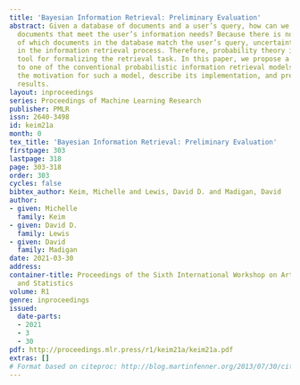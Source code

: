 ```yaml
---
title: 'Bayesian Information Retrieval: Preliminary Evaluation'
abstract: Given a database of documents and a user’s query, how can we locate those
  documents that meet the user’s information needs? Because there is no precise definition
  of which documents in the database match the user’s query, uncertainty is inherent
  in the information retrieval process. Therefore, probability theory is a natural
  tool for formalizing the retrieval task. In this paper, we propose a Bayesian approach
  to one of the conventional probabilistic information retrieval models. We discuss
  the motivation for such a model, describe its implementation, and present some experimental
  results.
layout: inproceedings
series: Proceedings of Machine Learning Research
publisher: PMLR
issn: 2640-3498
id: keim21a
month: 0
tex_title: 'Bayesian Information Retrieval: Preliminary Evaluation'
firstpage: 303
lastpage: 318
page: 303-318
order: 303
cycles: false
bibtex_author: Keim, Michelle and Lewis, David D. and Madigan, David
author:
- given: Michelle
  family: Keim
- given: David D.
  family: Lewis
- given: David
  family: Madigan
date: 2021-03-30
address:
container-title: Proceedings of the Sixth International Workshop on Artificial Intelligence
  and Statistics
volume: R1
genre: inproceedings
issued:
  date-parts:
  - 2021
  - 3
  - 30
pdf: http://proceedings.mlr.press/r1/keim21a/keim21a.pdf
extras: []
# Format based on citeproc: http://blog.martinfenner.org/2013/07/30/citeproc-yaml-for-bibliographies/
---
```

